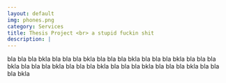 ```yaml
---
layout: default
img: phones.png
category: Services
title: Thesis Project <br> a stupid fuckin shit
description: |
---
```

bla bla bla bkla bla bla bla bkla bla bla bla bkla bla bla bla bkla bla bla bla bkla bla bla bla bkla bla bla bla bkla bla bla bla bkla bla bla bla bkla bla bla bla bkla 